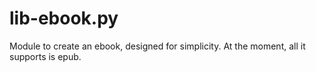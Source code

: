 # lib-ebook.py
Module to create an ebook, designed for simplicity.  At the moment, all it supports is epub.  
